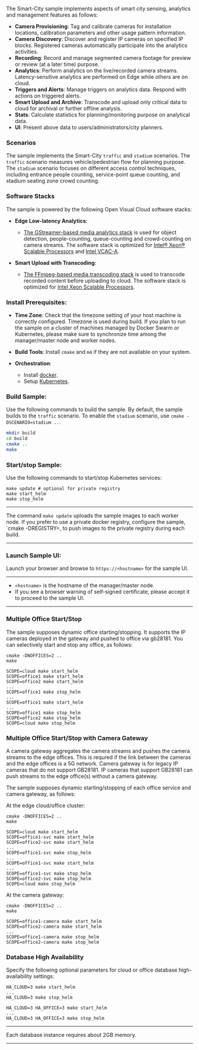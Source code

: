 
The Smart-City sample implements aspects of smart city sensing, analytics and management features as follows:   

- **Camera Provisioning**: Tag and calibrate cameras for installation locations, calibration parameters and other usage pattern information.   
- **Camera Discovery**: Discover and register IP cameras on specified IP blocks. Registered cameras automatically participate into the analytics activities.  
- **Recording**: Record and manage segmented camera footage for preview or review (at a later time) purpose.  
- **Analytics**: Perform analytics on the live/recorded camera streams. Latency-sensitive analytics are performed on Edge while others are on cloud.     
- **Triggers and Alerts**: Manage triggers on analytics data. Respond with actions on triggered alerts.   
- **Smart Upload and Archive**: Transcode and upload only critical data to cloud for archival or further offline analysis.    
- **Stats**: Calculate statistics for planning/monitoring purpose on analytical data.    
- **UI**: Present above data to users/administrators/city planners.   

### Scenarios

The sample implements the Smart-City `traffic` and `stadium` scenarios. The `traffic` scenario measures vehicle/pedestrian flow for planning purpose. The `stadium` scenario focuses on different access control techniques, including entrance people counting, service-point queue counting, and stadium seating zone crowd counting.   

### Software Stacks

The sample is powered by the following Open Visual Cloud software stacks:      
- **Edge Low-latency Analytics**:   
  - [The GStreamer-based media analytics stack](https://github.com/OpenVisualCloud/Dockerfiles/tree/master/Xeon/ubuntu-18.04/analytics/gst) is used for object detection, people-counting, queue-counting and crowd-counting on camera streams. The software stack is optimized for [Intel® Xeon® Scalable Processors](https://github.com/OpenVisualCloud/Dockerfiles/tree/master/Xeon/ubuntu-18.04/analytics/gst) and [Intel VCAC-A](https://github.com/OpenVisualCloud/Dockerfiles/tree/master/VCAC-A/ubuntu-18.04/analytics/gst).  
 
- **Smart Upload with Transcoding**:
  - [The FFmpeg-based media transcoding stack](https://github.com/OpenVisualCloud/Dockerfiles/tree/master/Xeon/ubuntu-20.04/media/ffmpeg) is used to transcode recorded content before uploading to cloud. The software stack is optimized for [Intel Xeon Scalable Processors](https://github.com/OpenVisualCloud/Dockerfiles/tree/master/Xeon/ubuntu-20.04/media/ffmpeg).  

### Install Prerequisites:

- **Time Zone**: Check that the timezone setting of your host machine is correctly configured. Timezone is used during build. If you plan to run the sample on a cluster of machines managed by Docker Swarm or Kubernetes, please make sure to synchronize time among the manager/master node and worker nodes.    

- **Build Tools**: Install `cmake` and `m4` if they are not available on your system.        

- **Orchestration**:         
  - Install [docker](../../docker-swarm/setup-docker.md).    
  - Setup [Kubernetes](../setup-kubernetes.md).  

### Build Sample: 

Use the following commands to build the sample. By default, the sample builds to the `traffic` scenario. To enable the `stadium` scenario, use `cmake -DSCENARIO=stadium ..`.  

```bash
mkdir build    
cd build     
cmake ..    
make     
```

### Start/stop Sample: 

Use the following commands to start/stop Kubernetes services:

```
make update # optional for private registry
make start_helm
make stop_helm
```

---

The command `make update` uploads the sample images to each worker node. If you prefer to use a private docker registry, configure the sample, `cmake -DREGISTRY=<registry-url>, to push images to the private registry during each build.  

---

### Launch Sample UI:

Launch your browser and browse to `https://<hostname>` for the sample UI. 

---

* `<hostname>` is the hostname of the manager/master node.
* If you see a browser warning of self-signed certificate, please accept it to proceed to the sample UI.    
  
---

### Multiple Office Start/Stop  

The sample supposes dynamic office starting/stopping. It supports the IP cameras deployed in the gateway and pushed to office via gb28181. You can selectively start and stop any office, as follows:

```
cmake -DNOFFICES=2 ..
make

SCOPE=cloud make start_helm
SCOPE=office1 make start_helm
SCOPE=office2 make start_helm
...
SCOPE=office1 make stop_helm
...
SCOPE=office1 make start_helm
...
SCOPE=office1 make stop_helm
SCOPE=office2 make stop_helm
SCOPE=cloud make stop_helm
```

### Multiple Office Start/Stop with Camera Gateway  

A camera gateway aggregates the camera streams and pushes the camera streams to the edge offices. This is requred if the link between the cameras and the edge offices is a 5G network. Camera gateway is for legacy IP cameras that do not support GB28181. IP cameras that support GB28181 can push streams to the edge office(s) without a camera gateway.   

The sample supposes dynamic starting/stopping of each office service and camera gateway, as follows:   

At the edge cloud/office cluster:   

```
cmake -DNOFFICES=2 ..
make

SCOPE=cloud make start_helm
SCOPE=office1-svc make start_helm
SCOPE=office2-svc make start_helm
...
SCOPE=office1-svc make stop_helm
...
SCOPE=office1-svc make start_helm
...
SCOPE=office1-svc make stop_helm
SCOPE=office2-svc make stop_helm
SCOPE=cloud make stop_helm
```

At the camera gateway:  

```
cmake -DNOFFICES=2 ..
make

SCOPE=office1-camera make start_helm
SCOPE=office2-camera make start_helm
...
SCOPE=office1-camera make stop_helm
SCOPE=office2-camera make stop_helm
```

### Database High Availability

Specify the following optional parameters for cloud or office database high-availability settings:

```
HA_CLOUD=3 make start_helm
...
HA_CLOUD=3 make stop_helm

HA_CLOUD=3 HA_OFFICE=3 make start_helm
...
HA_CLOUD=3 HA_OFFICE=3 make stop_helm
```

---

Each database instance requires about 2GB memory.   

---

